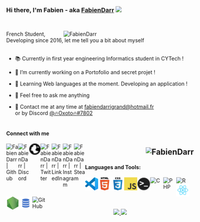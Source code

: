 ###  Hi there, I'm Fabien - aka [FabienDarr][website] <img width="30px" src="https://camo.githubusercontent.com/e8e7b06ecf583bc040eb60e44eb5b8e0ecc5421320a92929ce21522dbc34c891/68747470733a2f2f6d656469612e67697068792e636f6d2f6d656469612f6876524a434c467a6361737252346961377a2f67697068792e676966" /> 
##
<br>
 <img align="right" alt="FabienDarr" width="350px" src="https://user-images.githubusercontent.com/71562075/146622191-0bc69dd5-ce51-4c5c-a8d0-0dc1b7dd34f1.gif" />French Student, Developing since 2016, let me tell you a bit about myself
<br><br>

- 📚 Currently in first year engineering Informatics student in CYTech !

- 👀 I’m currently working on a Portofolio and secret projet !
- 🌌 Learning Web languages at the moment. Developing an application !
- 💼 Feel free to ask me anything
- 💬 Contact me at any time at fabiendarrigrand@hotmail.fr                               
or by Discord [@🔥Oxoto🔥#7802][discord]<br> <br>


#### Connect with me

[<img align="left" alt="FabienDarr | Github" width="32px" src="https://raw.githubusercontent.com/jmnote/z-icons/master/svg/github.svg" />][github]
[<img align="left" alt="FabienDarr | Discord" width="30px" src="https://cdn.jsdelivr.net/npm/simple-icons@v3/icons/discord.svg" />][discord]
[<img align="left" alt="https://www.youtube.com/watch?v=dQw4w9WgXcQ&ab_channel=RickAstley" width="30px" src="https://raw.githubusercontent.com/iconic/open-iconic/master/svg/globe.svg" />][website]
[<img align="left" alt="FabienDarr | Twitter" width="30px" src="https://cdn.jsdelivr.net/npm/simple-icons@v3/icons/twitter.svg" />][twitter]
[<img align="left" alt="FabienDarr | LinkedIn" width="30px" src="https://cdn.jsdelivr.net/npm/simple-icons@v3/icons/linkedin.svg" />][linkedin]
[<img align="left" alt="FabienDarr | Instagram" width="30px" src="https://cdn.jsdelivr.net/npm/simple-icons@v3/icons/instagram.svg" />][instagram]

[<img align="left" alt="FabienDarr | Steam" width="30px" src="https://cdn.jsdelivr.net/npm/simple-icons@v3/icons/steam.svg" />][steam] 

## <img align="right" alt="FabienDarr" src="https://user-images.githubusercontent.com/71562075/146653252-63e29e35-ac3f-41df-906a-3eb739205041.png"/> <br>

#### Languages and Tools:


<img align="left" alt="Visual Studio Code" width="35px" src="https://raw.githubusercontent.com/github/explore/80688e429a7d4ef2fca1e82350fe8e3517d3494d/topics/visual-studio-code/visual-studio-code.png" />
<img align="left" alt="HTML5" width="35px" src="https://raw.githubusercontent.com/github/explore/80688e429a7d4ef2fca1e82350fe8e3517d3494d/topics/html/html.png" />
<img align="left" alt="CSS3" width="35px" src="https://raw.githubusercontent.com/github/explore/80688e429a7d4ef2fca1e82350fe8e3517d3494d/topics/css/css.png" />
<img align="left" alt="JavaScript" width="35px" src="https://raw.githubusercontent.com/github/explore/80688e429a7d4ef2fca1e82350fe8e3517d3494d/topics/javascript/javascript.png" />
<img align="left" alt="Python" width="35px" src="https://raw.githubusercontent.com/github/explore/80688e429a7d4ef2fca1e82350fe8e3517d3494d/topics/terminal/terminal.png" />
<img align="left" alt="C" width="35px" src="https://raw.githubusercontent.com/jmnote/z-icons/master/svg/c.svg" />
<img align="left" alt="PHP" width="35px" src="https://raw.githubusercontent.com/jmnote/z-icons/master/32x32/php.png" />
<img align="left" alt="R" width="35px" src="https://raw.githubusercontent.com/jmnote/z-icons/master/svg/r.svg" />
<img align="left" alt="React" width="35px" src="https://raw.githubusercontent.com/github/explore/80688e429a7d4ef2fca1e82350fe8e3517d3494d/topics/react/react.png" />
<img align="left" alt="Node.js" width="35px" src="https://raw.githubusercontent.com/github/explore/80688e429a7d4ef2fca1e82350fe8e3517d3494d/topics/nodejs/nodejs.png" />
<img align="left" alt="SQL" width="35px" src="https://raw.githubusercontent.com/github/explore/80688e429a7d4ef2fca1e82350fe8e3517d3494d/topics/sql/sql.png" />
<img align="left" alt="GitHub" width="38px" src="https://raw.githubusercontent.com/jmnote/z-icons/master/svg/github.svg" /><br>


<!---
<div>
  <a href="https://twitter.com/Oxoto64" target="_blank"><img align="left" alt="FabienDarr | Twitter" width="100px" src="https://img.shields.io/badge/Twitter-1DA1F2?style=for-the-badge&logo=twitter&logoColor=white" target="_blank"/></a>
 <a href="https://twitter.com/Oxoto64" target="_blank"><img align="left" alt="FabienDarr | Twitter" width="100px" src="https://img.shields.io/badge/Twitter-1DA1F2?style=for-the-badge&logo=twitter&logoColor=white" target="_blank"/></a>
 <a href="https://twitter.com/Oxoto64" target="_blank"><img align="left" alt="FabienDarr | Twitter" width="100px" src="https://img.shields.io/badge/Twitter-1DA1F2?style=for-the-badge&logo=twitter&logoColor=white" target="_blank"/></a>
 <a href="https://twitter.com/Oxoto64" target="_blank"><img align="left" alt="FabienDarr | Twitter" width="100px" src="https://img.shields.io/badge/Twitter-1DA1F2?style=for-the-badge&logo=twitter&logoColor=white" target="_blank"/></a>
 </div>
--->
<br />
<br />

<br />
<br />
<!---
<div align="center">
  <img height="150em" src="https://github-readme-stats.vercel.app/api?username=FabienDarr&show_icons=true&theme=dracula&include_all_commits=true&count_private=true" />
  <img height="150em" src="https://github-readme-stats.vercel.app/api/top-langs/?username=FabienDarr&layout=compact&langs_count=7&theme=dracula" />
 </div>
 ---->
<div align="center">
  <a href="https://github.com/rafaballerini">
  <img height="180em" src="https://github-readme-stats.vercel.app/api?username=FabienDarr&show_icons=true&theme=dracula&include_all_commits=true&count_private=true"/>
  <img height="180em" src="https://github-readme-stats.vercel.app/api/top-langs/?username=FabienDarr&layout=compact&langs_count=7&include_all_commits=true&theme=dracula"/>
</div>


<!---
FabienDarr/FabienDarr is a ✨ special ✨ repository because its `README.md` (this file) appears on your GitHub profile.
You can click the Preview link to take a look at your changes.
--->

<!--- BLOG-POST-LIST:START --->
[website]: https://www.youtube.com/watch?v=dQw4w9WgXcQ
[twitter]: https://twitter.com/Oxoto64
[linkedin]: https://www.linkedin.com/in/fabien-darrigrand
[instagram]: https://www.instagram.com/fabien.darr/
[github]: https://github.com/FabienDarr
[discord]: https://discord.gg/pavccsJ4dC
[steam]: https://steamcommunity.com/id/Oxoto
